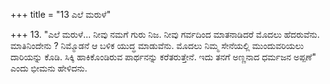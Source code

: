 +++
title = "13 ಎಲೆ ಮರುಳೆ"

+++
13. "ಎಲೆ ಮರುಳೆ... ನೀವು ನಮಗೆ ಗುರು ನಿಜ. ನೀವು ಗರ್ವದಿಂದ ಮಾತನಾಡಿದರೆ ಮೊದಲು ಹೆದರುವೆನು. ಮಾತಿನಿಂದೇನು ? ನಿಮ್ಮೊಡನೆ ಆ ಬಳಿಕ ಯುದ್ಧ ಮಾಡುವೆನು. ಮೊದಲು ನಿಮ್ಮ ಸೇನೆಯಲ್ಲಿ ಮುಂದುವರಿಯಲು ದಾರಿಯನ್ನು ಕೊಡಿ. ಸಿಕ್ಕಿ ಹಾಕಿಕೊಂಡಿರುವ ಪಾರ್ಥನನ್ನು ಕರೆತರುತ್ತೇನೆ. ಇದು ತನಗೆ ಅಣ್ಣನಾದ ಧರ್ಮಜನ ಅಪ್ಪಣೆ" ಎಂದು ಭೀಮನು ಹೇಳಿದನು.